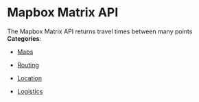 # Mapbox Matrix API


The Mapbox Matrix API returns travel times between many points
**Categories**:

- [Maps](https://github/awesome-apis/awesome-apis#maps)

- [Routing](https://github/awesome-apis/awesome-apis#routing)

- [Location](https://github/awesome-apis/awesome-apis#location)

- [Logistics](https://github/awesome-apis/awesome-apis#logistics)



